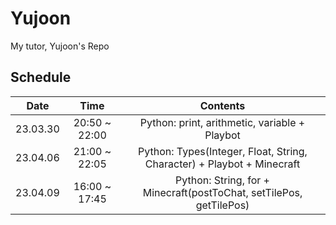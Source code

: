 # Yujoon
My tutor, Yujoon's Repo

## Schedule

|   Date   |      Time     |                                Contents                                |
|:--------:|:-------------:|:----------------------------------------------------------------------:|
| 23.03.30 | 20:50 ~ 22:00 |              Python: print, arithmetic, variable + Playbot             |
| 23.04.06 | 21:00 ~ 22:05 | Python: Types(Integer, Float, String, Character) + Playbot + Minecraft |
| 23.04.09 | 16:00 ~ 17:45 | Python: String, for + Minecraft(postToChat, setTilePos, getTilePos)    |